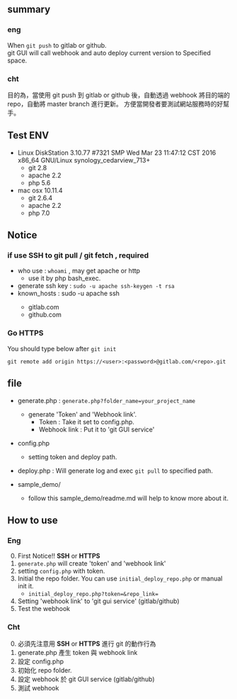 ## summary

### eng
When `git push` to gitlab or github.  
git GUI will call webhook and auto deploy current version to Specified space.

### cht
目的為，當使用 git push 到 gitlab or github 後，自動透過 webhook 將目的端的 repo，自動將 master branch 進行更新。
方便當開發者要測試網站服務時的好幫手。

## Test ENV

- Linux DiskStation 3.10.77 #7321 SMP Wed Mar 23 11:47:12 CST 2016 x86_64 GNU/Linux synology_cedarview_713+
	- git 2.8
	- apache 2.2
	- php 5.6
- mac osx 10.11.4
	- git 2.6.4
	- apache 2.2
	- php 7.0

## Notice

### if use SSH to git pull / git fetch , required

- who use : `whoami` , may get apache or http
	- use it by php bash_exec.
- generate  ssh key : `sudo -u apache ssh-keygen -t rsa`
- known_hosts : sudo -u apache ssh <ssh host>
	- gitlab.com
	- github.com

### Go HTTPS 

You should type below after `git init`
```
git remote add origin https://<user>:<password>@gitlab.com/<repo>.git
```

## file

- generate.php : `generate.php?folder_name=your_project_name`
  - generate 'Token' and 'Webhook link'.
	  - Token : Take it set to config.php.
	  - Webhook link : Put it to 'git GUI service'
- config.php
  - setting token and deploy path.
- deploy.php : Will generate log and exec `git pull` to specified path.

- sample_demo/
  - follow this sample_demo/readme.md will help to know more about it.

## How to use

### Eng
0. First Notice!! **SSH** or **HTTPS**
1. `generate.php` will create 'token' and 'webhook link'
2. setting `config.php` with token.
3. Initial the repo folder. You can use `initial_deploy_repo.php` or manual init it.
	- `initial_deploy_repo.php?token=&repo_link=`
4. Setting 'webhook link' to 'git gui service' (gitlab/github)
5. Test the webhook

### Cht
0. 必須先注意用 **SSH** or **HTTPS** 進行 git 的動作行為
1. generate.php 產生 token 與 webhook link
2. 設定 config.php
3. 初始化 repo folder.
4. 設定 webhook 於 git GUI service (gitlab/github)
5. 測試 webhook

